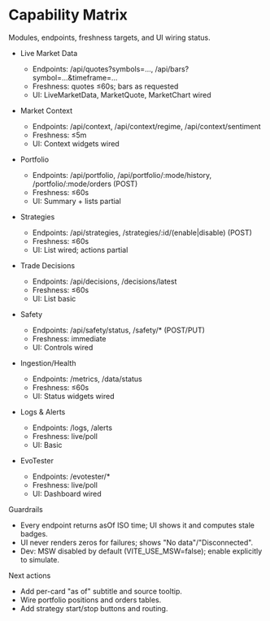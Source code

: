 # Capability Matrix

Modules, endpoints, freshness targets, and UI wiring status.

- Live Market Data
  - Endpoints: /api/quotes?symbols=..., /api/bars?symbol=...&timeframe=...
  - Freshness: quotes ≤60s; bars as requested
  - UI: LiveMarketData, MarketQuote, MarketChart wired

- Market Context
  - Endpoints: /api/context, /api/context/regime, /api/context/sentiment
  - Freshness: ≤5m
  - UI: Context widgets wired

- Portfolio
  - Endpoints: /api/portfolio, /api/portfolio/:mode/history, /portfolio/:mode/orders (POST)
  - Freshness: ≤60s
  - UI: Summary + lists partial

- Strategies
  - Endpoints: /api/strategies, /strategies/:id/(enable|disable) (POST)
  - Freshness: ≤60s
  - UI: List wired; actions partial

- Trade Decisions
  - Endpoints: /api/decisions, /decisions/latest
  - Freshness: ≤60s
  - UI: List basic

- Safety
  - Endpoints: /api/safety/status, /safety/* (POST/PUT)
  - Freshness: immediate
  - UI: Controls wired

- Ingestion/Health
  - Endpoints: /metrics, /data/status
  - Freshness: ≤60s
  - UI: Status widgets wired

- Logs & Alerts
  - Endpoints: /logs, /alerts
  - Freshness: live/poll
  - UI: Basic

- EvoTester
  - Endpoints: /evotester/*
  - Freshness: live/poll
  - UI: Dashboard wired

Guardrails
- Every endpoint returns asOf ISO time; UI shows it and computes stale badges.
- UI never renders zeros for failures; shows "No data"/"Disconnected".
- Dev: MSW disabled by default (VITE_USE_MSW=false); enable explicitly to simulate.

Next actions
- Add per-card "as of" subtitle and source tooltip.
- Wire portfolio positions and orders tables.
- Add strategy start/stop buttons and routing.
